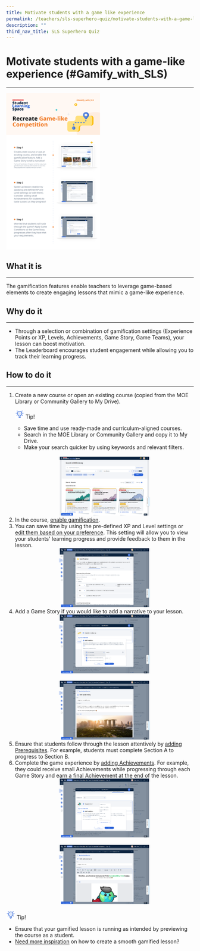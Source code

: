 ```yaml
---
title: Motivate students with a game like experience
permalink: /teachers/sls-superhero-quiz/motivate-students-with-a-game-like-experience/
description: ""
third_nav_title: SLS Superhero Quiz
---
```

<h1 class="page-title">Motivate students with a game-like experience (#Gamify_with_SLS)</h1>
<hr>
<a target="_blank" href="/files/Marcomms/SLS%20Superhero%20Quiz/Assess%2001.pdf"><img style="width:50%" src="/images/2Teacher/Marcomms/SLS%20Superhero%20Quiz/Gamify%2001.png"></a>
  <h2>What it is</h2>
  <hr>
  <p>The gamification features enable teachers to leverage game-based elements to create engaging lessons that mimic a game-like experience.</p>
  
  <h2>Why do it</h2>
  <hr>
  <ul>
    <li>Through a selection or combination of gamification settings (Experience Points or XP, Levels, Achievements, Game Story, Game Teams), your lesson can boost motivation.</li>
    <li>The Leaderboard encourages student engagement while allowing you to track their learning progress.</li>
  </ul>
  
  <h2>How to do it</h2>
  <hr>
  <ol>
    <li>Create a new course or open an existing course (copied from the MOE Library or Community Gallery to My Drive).</li>
    

<p><img style="width:1.5rem; display: inline;" src="/images/Icons/Bulb32.svg"> Tip!
</p> 
         <ul>
          <li>Save time and use ready-made and curriculum-aligned courses.</li>
          <li>Search in the MOE Library or Community Gallery and copy it to My Drive.</li>
          <li>Make your search quicker by using keywords and relevant filters.</li>
        </ul>
        <br>
        <div style="text-align:center;">
          <a target="_blank" href="/images/2Teacher/Marcomms/SLS%20Superhero%20Quiz/Gamify.png"> <img style="width: 50%;" src="/images/2Teacher/Marcomms/SLS%20Superhero%20Quiz/Gamify.png"></a>
        </div>

<li>In the course, <a target="_blank" href="https://www.learning.moe.edu.sg/sls/teachers/user-guide/vle/teacher/LessonManagement/ManageGamification.html">enable gamification</a>.</li>
    <li>You can save time by using the pre-defined XP and Level settings or <a target="_blank" href="https://www.learning.moe.edu.sg/sls/teachers/user-guide/vle/teacher/LessonManagement/ManageGamification.html">edit them based on your preference</a>. This setting will allow you to view your students' learning progress and provide feedback to them in the lesson.</li>
    <div style="text-align:center;">
      <a target="_blank" href="/images/2Teacher/Marcomms/SLS%20Superhero%20Quiz/Gamify2.png"> <img style="width: 50%;" src="/images/2Teacher/Marcomms/SLS%20Superhero%20Quiz/Gamify2.png"></a>
    </div>
    <li>Add a Game Story if you would like to add a narrative to your lesson.</li>
    <div style="text-align:center;">
      <a target="_blank" href="/images/2Teacher/Marcomms/SLS%20Superhero%20Quiz/Gamify3.png"> <img style="width: 50%;" src="/images/2Teacher/Marcomms/SLS%20Superhero%20Quiz/Gamify3.png"></a>
    </div>
    <br>
    <div style="text-align:center;">
      <a target="_blank" href="/images/2Teacher/Marcomms/SLS%20Superhero%20Quiz/Gamify4.png"> <img style="width: 50%;" src="/images/2Teacher/Marcomms/SLS%20Superhero%20Quiz/Gamify4.png"></a>
    </div>
    <li>Ensure that students follow through the lesson attentively by <a target="_blank" href="https://www.learning.moe.edu.sg/sls/teachers/user-guide/vle/teacher/LessonManagement/CoursePlan.html">adding Prerequisites</a>. For example, students must complete Section A to progress to Section B.</li>
    <li>Complete the game experience by <a target="_blank" href="https://www.learning.moe.edu.sg/sls/teachers/user-guide/vle/teacher/LessonManagement/ManageGamification.html">adding Achievements</a>. For example, they could receive small Achievements while progressing through each Game Story and earn a final Achievement at the end of the lesson.</li>
    <div style="text-align:center;">
      <a target="_blank" href="/images/2Teacher/Marcomms/SLS%20Superhero%20Quiz/Gamify5.png"> <img style="width: 50%;" src="/images/2Teacher/Marcomms/SLS%20Superhero%20Quiz/Gamify5.png"></a>
    </div>
    <br>
    <div style="text-align:center;">
      <a target="_blank" href="/images/2Teacher/Marcomms/SLS%20Superhero%20Quiz/Gamify6.png"> <img style="width: 50%;" src="/images/2Teacher/Marcomms/SLS%20Superhero%20Quiz/Gamify6.png"></a>
    </div>
  </ol>
<p><img style="width:1.5rem; display: inline;" src="/images/Icons/Bulb32.svg"> Tip!
</p>    <ul>
      <li>Ensure that your gamified lesson is running as intended by previewing the course as a student.</li>
      <li><a target="_blank" href="https://www.learning.moe.edu.sg/sls/teachers/user-guide/vle/teacher/LessonManagement/AddConditions.html">Need more inspiration</a> on how to create a smooth gamified lesson?</li>
    </ul>